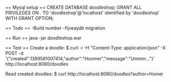 == Mysql setup ==
CREATE DATABASE doodleshop;
GRANT ALL PRIVILEGES ON *.* TO 'doodleshop'@'localhost' identified by 'doodleshop' WITH GRANT OPTION;

== Todo ==
-Build number
-flywaydb migration

== Run ==
java -jar doodleshop.war

== Test ==
Create a doodle:
$ curl -i -H "Content-Type: application/json" -X POST -d '{"created":1399581007414,"author":"Hoomer","message":"Ummm..."}' http://localhost:8080/doodles

Read created doodles:
$ curl http://localhost:8080/doodles?author=Homer
